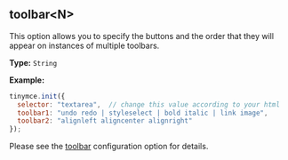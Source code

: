## toolbar&lt;N&gt;

This option allows you to specify the buttons and the order that they will appear on instances of multiple toolbars.

**Type:** `String`

**Example:**

```js
tinymce.init({
  selector: "textarea",  // change this value according to your html
  toolbar1: "undo redo | styleselect | bold italic | link image",
  toolbar2: "alignleft aligncenter alignright"
});
```

Please see the [toolbar](#toolbar) configuration option for details.
